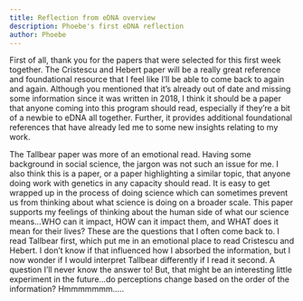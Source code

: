 ```yaml
---
title: Reflection from eDNA overview
description: Phoebe's first eDNA reflection
author: Phoebe
---
```


First of all, thank you for the papers that were selected for this first week together. The Cristescu and Hebert paper will be a really great reference and foundational resource that I feel like I’ll be able to come back to again and again. Although you mentioned that it’s already out of date and missing some information since it was written in 2018, I think it should be a paper that anyone coming into this program should read, especially if they’re a bit of a newbie to eDNA all together. Further, it provides additional foundational references that have already led me to some new insights relating to my work. 

The Tallbear paper was more of an emotional read. Having some background in social science, the jargon was not such an issue for me. I also think this is a paper, or a paper highlighting a similar topic, that anyone doing work with genetics in any capacity should read. It is easy to get wrapped up in the process of doing science which can sometimes prevent us from thinking about what science is doing on a broader scale. This paper supports my feelings of thinking about the human side of what our science means…WHO can it impact, HOW can it impact them, and WHAT does it mean for their lives? These are the questions that I often come back to. I read Tallbear first, which put me in an emotional place to read Cristescu and Hebert. I don’t know if that influenced how I absorbed the information, but I now wonder if I would interpret Tallbear differently if I read it second. A question I’ll never know the answer to! But, that might be an interesting little experiment in the future…do perceptions change based on the order of the information? Hmmmmmmm…..
